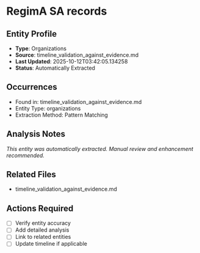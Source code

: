 # RegimA SA records

## Entity Profile
- **Type**: Organizations
- **Source**: timeline_validation_against_evidence.md
- **Last Updated**: 2025-10-12T03:42:05.134258
- **Status**: Automatically Extracted

## Occurrences
- Found in: timeline_validation_against_evidence.md
- Entity Type: organizations
- Extraction Method: Pattern Matching

## Analysis Notes
*This entity was automatically extracted. Manual review and enhancement recommended.*

## Related Files
- timeline_validation_against_evidence.md

## Actions Required
- [ ] Verify entity accuracy
- [ ] Add detailed analysis
- [ ] Link to related entities
- [ ] Update timeline if applicable
